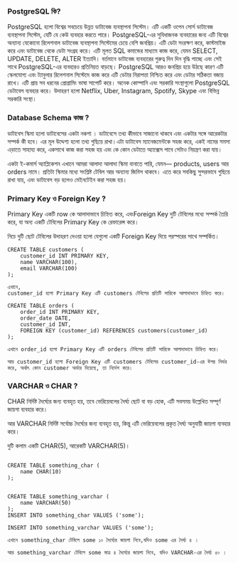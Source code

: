 ### PostgreSQL কি?

PostgreSQL হলো বিশ্বের সবচেয়ে উন্নত ডাটাবেজ ব্যবস্থাপনা সিস্টেম। এটি একটি ওপেন সোর্স ডাটাবেজ ব্যবস্থাপনা সিস্টেম, যেটি যে কেউ ব্যবহার করতে পারে। PostgreSQL-এর সুবিধাজনক ব্যবহারের জন্য এটি বিশ্বের অন্যান্য যেকোনো রিলেশনাল ডাটাবেজ ব্যবস্থাপনা সিস্টেমের চেয়ে বেশি জনপ্রিয়। এটি ডেটা সংরক্ষণ করে, কাস্টমাইজ করে এবং ডাটাবেজ থেকে ডেটা সংগ্রহ করে। এটি মূলত SQL কমান্ডের মাধ্যমে কাজ করে, যেমন SELECT, UPDATE, DELETE, ALTER ইত্যাদি।
বর্তমানে ডাটাবেজ ব্যবহারের গুরুত্ব দিন দিন বৃদ্ধি পাচ্ছে এবং সেই সাথে PostgreSQL-এর ব্যবহারও প্রতিনিয়ত বাড়ছে। PostgreSQL আরও জনপ্রিয় হয়ে উঠছে কারণ এটি স্কেলযোগ্য এবং ট্যাবুলার রিলেশনাল সিস্টেমে কাজ করে এটি ডেটার নিরাপত্তা নিশ্চিত করে এবং ডেটার সঠিকতা বজায় রাখে। এটি প্রায় সব ধরনের প্রোগ্রামিং ভাষা সাপোর্ট করে। অনেক কোম্পানি এবং সরকারি সংস্থাগুলো PostgreSQL ডেটাবেস ব্যবহার করে। উদাহরণ হলো Netflix, Uber, Instagram, Spotify, Skype এবং বিভিন্ন সরকারি সংস্থা।

### Database Schema কাজ ?

ডাটাবেস স্কিমা হলো ডাটাবেসের একটা নকশা । ডাটাবেসে তথ্য কীভাবে সাজানো থাকবে এবং একটার সঙ্গে আরেকটার সম্পর্ক কী হবে। এর মূল উদ্দেশ্য হলো তথ্য গুছিয়ে রাখা।এটা ডাটাবেস ম্যানেজমেন্টকে সহজ করে, একই নামের সমসা এড়াতে সাহায্য করে, একসাথে কাজ করা সহজ হয় এবং কে কোন ডেটাতে অ্যাক্সেস পাবে সেটাও নিয়ন্ত্রণ করা যায়।

একটা ই-কমার্স অ্যাপ্লিকেশন এখানে আমরা আলাদা আলাদা স্কিমা বানাতে পারি, যেমন— products, users আর orders নামে। প্রতিটা স্কিমার মধ্যে সংশ্লিষ্ট টেবিল আর অন্যান্য জিনিস থাকবে। এতে করে সবকিছু সুন্দরভাবে গুছিয়ে রাখা যায়, এবং ডাটাবেস বড় হলেও মেইনটেইন করা সহজ হয়।

### Primary Key ও Foreign Key ?

Primary Key একটি row কে আলাদাভাবে চিহ্নিত করে, এবংForeign Key দুটি টেবিলের মধ্যে সম্পর্ক তৈরি করে, যা অন্য একটি টেবিলের Primary Key কে রেফারেন্স করে।

নিচে দুটি ছোট টেবিলের উদাহরণ দেওয়া হলো যেগুলো একটি Foreign Key দিয়ে পরস্পরের সাথে সম্পর্কিত।

```
CREATE TABLE customers (
    customer_id INT PRIMARY KEY,
    name VARCHAR(100),
    email VARCHAR(100)
);

এখানে,
customer_id হলো Primary Key এটি customers টেবিলের প্রতিটি সারিকে আলাদাভাবে চিহ্নিত করে।

CREATE TABLE orders (
    order_id INT PRIMARY KEY,
    order_date DATE,
    customer_id INT,
    FOREIGN KEY (customer_id) REFERENCES customers(customer_id)
);

এখানে order_id হলো Primary Key এটি orders টেবিলের প্রতিটি সারিকে আলাদাভাবে চিহ্নিত করে।

আর customer_id হলো Foreign Key এটি customers টেবিলের customer_id-এর উপর নির্ভর করে, অর্থাৎ কোন customer অর্ডার দিয়েছে, তা নির্দেশ করে।

```

### VARCHAR ও CHAR ?

CHAR নির্দিষ্ট দৈর্ঘ্যের জন্য ব্যবহৃত হয়, তবে ভেরিয়েবলের দৈর্ঘ্য ছোট বা বড় হোক, এটি সবসময় উল্লেখিত সম্পূর্ণ জায়গা ব্যবহার করে।

আর VARCHAR নির্দিষ্ট সর্বোচ্চ দৈর্ঘ্যের জন্য ব্যবহৃত হয়, কিন্তু এটি ভেরিয়েবলের প্রকৃত দৈর্ঘ্য অনুযায়ী জায়গা ব্যবহার করে।

দুটি কলাম একটি CHAR(5), আরেকটি VARCHAR(5)।

```

CREATE TABLE something_char (
    name CHAR(10)
);


CREATE TABLE something_varchar (
    name VARCHAR(50)
);
INSERT INTO something_char VALUES ('some');

INSERT INTO something_varchar VALUES ('some');

এখানে something_char টেবিলে some ১০ দৈর্ঘ্যের জায়গা নিবে,যদিও some এর দৈর্ঘ্য ৪ ।

আর something_varchar টেবিলে some মাত্র ৪ দৈর্ঘ্যের জায়গা নিবে, যদিও VARCHAR-এর দৈর্ঘ্য ৫০ ।

```
